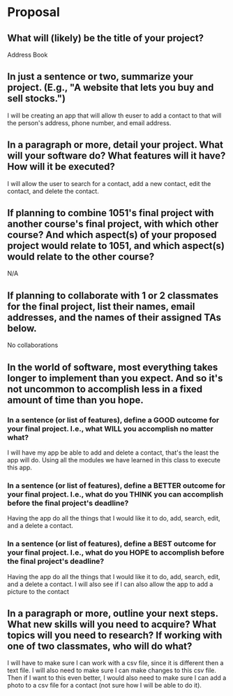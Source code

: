 # Proposal

## What will (likely) be the title of your project?

Address Book

## In just a sentence or two, summarize your project. (E.g., "A website that lets you buy and sell stocks.")

I will be creating an app that will allow th euser to add a contact to that will the person's address, phone number, and email address. 
## In a paragraph or more, detail your project. What will your software do? What features will it have? How will it be executed?

I will allow the user to search for a contact, add a new contact, edit the contact, and delete the contact. 

## If planning to combine 1051's final project with another course's final project, with which other course? And which aspect(s) of your proposed project would relate to 1051, and which aspect(s) would relate to the other course?

N/A

## If planning to collaborate with 1 or 2 classmates for the final project, list their names, email addresses, and the names of their assigned TAs below.

No collaborations

## In the world of software, most everything takes longer to implement than you expect. And so it's not uncommon to accomplish less in a fixed amount of time than you hope.

### In a sentence (or list of features), define a GOOD outcome for your final project. I.e., what WILL you accomplish no matter what?

I will have my app be able to add and delete a contact, that's the least the app will do. Using all the modules we have learned in this class to execute this app.

### In a sentence (or list of features), define a BETTER outcome for your final project. I.e., what do you THINK you can accomplish before the final project's deadline?

Having the app do all the things that I would like it to do, add, search, edit, and a delete a contact.

### In a sentence (or list of features), define a BEST outcome for your final project. I.e., what do you HOPE to accomplish before the final project's deadline?

Having the app do all the things that I would like it to do, add, search, edit, and a delete a contact. I will also see if I can also allow the app to add a picture to the contact

## In a paragraph or more, outline your next steps. What new skills will you need to acquire? What topics will you need to research? If working with one of two classmates, who will do what?

I will have to make sure I can work with a csv file, since it is different then a text file. I will also need to make sure I can make changes to this csv file. Then if I want to this even better, I would also need to make sure I can add a photo to a csv file for a contact (not sure how I will be able to do it).
